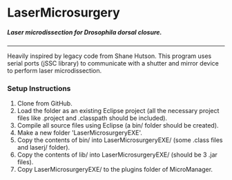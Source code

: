 # LaserMicrosurgery
##### Laser microdissection for Drosophila dorsal closure.
___
Heavily inspired by legacy code from Shane Hutson. This program uses serial ports (jSSC library) to communicate with a shutter and mirror device to perform laser microdissection. 

### Setup Instructions
1. Clone from GitHub.
2. Load the folder as an existing Eclipse project (all the necessary project files like .project and .classpath should be included).
3. Compile all source files using Eclipse (a bin/ folder should be created).
4. Make a new folder 'LaserMicrosurgeryEXE'.
5. Copy the contents of bin/ into LaserMicrosurgeryEXE/ (some .class files and laserj/ folder).
6. Copy the contents of lib/ into LaserMicrosurgeryEXE/ (should be 3 .jar files).
7. Copy LaserMicrosurgeryEXE/ to the plugins folder of MicroManager.
